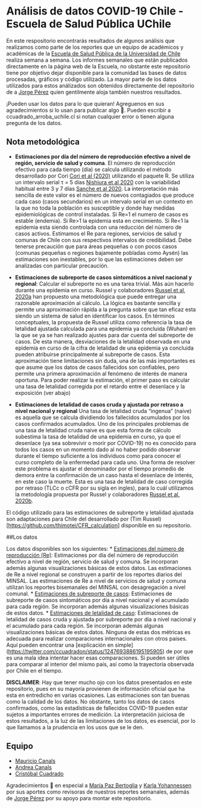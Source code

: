Análisis de datos COVID-19 Chile - Escuela de Salud Pública UChile
==================================================================

En este respositorio encontrarás resultados de algunos análisis que
realizamos como parte de los reportes que un equipo de académicos y
académicas de la [Escuela de Salud Pública de la Universidad de
Chile](http://www.saludpublica.uchile.cl) realiza semana a semana. Los
informes semanales que están publicados directamente en la página web de
la Escuela, no obstante este repositorio tiene por objetivo dejar
disponible para la comunidad las bases de datos procesadas, gráficos y
código utilizado. La mayor parte de los datos utilizados para estos
análizados son obtenidos directamente del repositorio de a [Jorge
Pérez](https://github.com/jorgeperezrojas/covid19-data) quien
gentilmente aloja también nuestros resultados.

¡Pueden usar los datos para lo que quieran! Agreguenos en sus
agradecimientos si lo usan para publicar algo 🥰. Pueden escribir a
ccuadrado\_arroba\_uchile.cl si notan cualquier error o tienen alguna
pregunta de los datos.

Nota metodológica
-----------------

-   **Estimaciones por día del número de reproducción efectivo a nivel
    de región, servicio de salud y comuna**. El número de reproducción
    efectivo para cada tiempo (día) se calcula utilizando el método
    desarrollado por Cori [Cori et
    al (2020)](https://academic.oup.com/aje/article/178/9/1505/89262)
    utilizando el paquete R. Se utiliza un intervalo serial τ = 5 días
    [Nishiura et al
    2020](https://www.ijidonline.com/article/S1201-9712(20)30119-3/fulltext)
    con la variabilidad habitual entre 3 y 7 días [Sanche et al
    2020](https://wwwnc.cdc.gov/eid/article/26/7/20-0282_article). La
    interpretación más sencilla de este valor es el número de nuevos
    contagiados que produce cada caso (casos secundarios) en un
    intervalo serial en un contexto en la que no toda la población es
    susceptible y donde hay medidas epidemiológicas de control
    instaladas. Si Re=1 el numero de casos es estable (endemia). Si
    Re&gt;1 la epidemia esta en crecimiento. Si Re&lt;1 la epidemia esta
    siendo controlada con una reducción del número de casos activos.
    Estimamos el Re para regiones, servicios de salud y comunas de Chile
    con sus respectivos intervalos de credibilidad. Debe tenerse
    precaución que para áreas pequeñas o con pocos casos (comunas
    pequeñas o regiones bajamente pobladas como Aysén) las estimaciones
    son inestables, por lo que las estimaciones deben ser analizadas con
    particular precaución.

-   **Estimaciones de subreporte de casos sintomáticos a nivel nacional
    y regional**: Calcular el subreporte no es una tarea trivial. Más
    aún hacerlo durante una epidemia en curso. Russel y colaboradores
    [Russel et al,
    2020a](https://cmmid.github.io/topics/covid19/severity/global_cfr_estimates.html?fbclid=IwAR31V4DbTkUDkJJKpfJMI1M7sYxt16EMQ9yRH5Y-lV0lAIH2mbkfkFZ5zeE)
    han propuesto una metodológica que puede entregar una razonable
    aproximación al cálculo. La lógica es bastante sencilla y permite
    una aproximación rápida a la pregunta sobre que tan eficaz esta
    siendo un sistema de salud en identificar los casos. En términos
    conceptuales, la propuesta de Russel utiliza como referencia la tasa
    de letalidad ajustada calculada para una epidemia ya concluida
    (Wuhan) en la que se ya se han realizado ajustes para dar cuenta del
    subreporte de casos. De esta manera, desviaciones de la letalidad
    observada en una epidemia en curso de la cifra de letalidad de una
    epidemia ya concluida pueden atribuirse principalmente al subreporte
    de casos. Esta aproximación tiene limitaciones sin duda, una de las
    más importantes es que asume que los datos de casos fallecidos son
    confiables, pero permite una primera aproximación al fenómeno de
    interés de manera oportuna. Para poder realizar la estimación, el
    primer paso es calcular una tasa de letalidad corregida por el
    retardo entre el desenlace y la exposición (ver abajo)

-   **Estimaciones de letalidad de casos cruda y ajustada por retraso a
    nivel nacional y regional** Una tasa de letalidad cruda “ingenua”
    (naive) es aquella que se calcula dividiendo los fallecidos
    acumulados por los casos confirmados acumulados. Uno de los
    principales problemas de una tasa de letalidad cruda naive es que
    esta forma de cálculo subestima la tasa de letalidad de una epidemia
    en curso, ya que el desenlace (ya sea sobrevivir o morir por
    COVID-19) no es conocido para todos los casos en un momento dado al
    no haber podido observar durante el tiempo suficiente a los
    individuos como para conocer el curso completo de la enfermedad para
    cada uno. Una forma de resolver este problema es ajustar el
    denominador por el tiempo promedio de demora entre la confirmación
    de un caso hasta el desenlace de interés, en este caso la muerte.
    Esta es una tasa de letalidad de caso corregida por retraso (TLCc o
    cCFR por su sigla en ingles), para lo cuál utilizamos la metodología
    propuesta por Russel y colaboradores [Russel et al,
    2020b](https://doi.org/10.2807/1560-7917.%20ES.2020.25.12.200025).

El código utilizado para las estimaciones de subreporte y letalidad
ajustada son adaptaciones para Chile del desarrollado por (Tim
Russel)\[<a href="https://github.com/thimotei/CFR_calculation" class="uri">https://github.com/thimotei/CFR_calculation</a>\]
disponible en su repositorio.

\#\#Los datos

Los datos disponibles son los siguientes: \* [Estimaciones del número de
reproducción (Re)](Re): Estimaciones por día del número de reproducción
efectivo a nivel de región, servicio de salud y comuna. Se incorporan
además algunas visualizaciones básicas de estos datos. Las estimaciones
de Re a nivel regional se construyen a partir de los reportes diarios
del MINSAL. Las estimaciones de Re a nivel de servicios de salud y
comuna utilizan los reportes bisemanales del MINSAL con desagregación a
nivel comunal. \* [Estimaciones de subreporte de casos](Subreporte):
Estimaciones de subreporte de casos sintomáticos por día a nivel
nacional y el acumulado para cada región. Se incorporan además algunas
visualizaciones básicas de estos datos. \* [Estimaciones de letalidad de
caso](Letalidad): Estimaciones de letalidad de casos cruda y ajustada
por subreporte por día a nivel nacional y el acumulado para cada región.
Se incorporan además algunas visualizaciones básicas de estos datos.
Ninguna de estas dos métricas es adecuada para realizar comparaciones
internacionales con otros paises. Aquí pueden encontrar una
\[explicación en simple\]
(<a href="https://twitter.com/ccuadradon/status/1247693886195195905" class="uri">https://twitter.com/ccuadradon/status/1247693886195195905</a>)
de por que es una mala idea intentar hacer esas comparaciones. Si pueden
ser útiles para comparar al interior del mismo país, así como la
trayectoría observada por Chile en el tiempo.

**DISCLAIMER**: Hay que tener mucho ojo con los datos presentados en
este repositorio, pues en su mayoría provienen de información oficial
que ha esta en entredicho en varias ocasiones. Las estimaciones son tan
buenas como la calidad de los datos. No obstante, tanto los datos de
casos confirmados, como las estadísticas de fallecidos COVID-19 pueden
estar sujetos a importantes errores de medición. La interpretación
juiciosa de estos resultados, a la luz de las limitaciones de los datos,
es esencial, por lo que llamamos a la prudencia en los usos que se le
den.

Equipo
------

-   [Mauricio
    Canals](http://www.saludpublica.uchile.cl/academicos/salud-ambiental/138634/mauricio-canals-lambarri)
-   [Andrea
    Canals](http://www.saludpublica.uchile.cl/academicos/bioestadistica/136193/maria-andrea-canals-cifuentes)
-   [Cristóbal Cuadrado](https://github.com/ccuadradon)

Agradecimientos 🥰 en especial a [María Paz
Bertoglia](http://www.saludpublica.uchile.cl/academicos/nutricion-de-poblaciones/103392/maria-paz-bertoglia-arredondo)
y [Karla
Yohannessen](http://www.saludpublica.uchile.cl/academicos/salud-ambiental/104656/karla-yohannessen-vasquez)
por sus aportes como revisoras de nuestros reportes semanales, además de
[Jorge Pérez](https://github.com/jorgeperezrojas/covid19-data) por su
apoyo para montar este repositorio.
